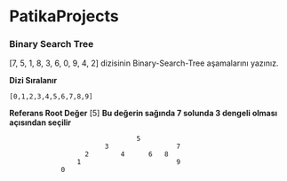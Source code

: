 # PatikaProjects

### Binary Search Tree

[7, 5, 1, 8, 3, 6, 0, 9, 4, 2] dizisinin Binary-Search-Tree aşamalarını yazınız.

**Dizi Sıralanır**
```
[0,1,2,3,4,5,6,7,8,9]
```
**Referans Root Değer**
[5]
**Bu değerin sağında 7 solunda 3 dengeli olması açısından seçilir**
```
                                5
                        3                 7
                   2        4      6   8
                 1                        9
             0
```
